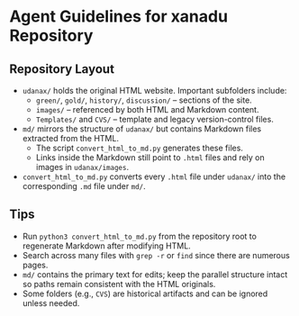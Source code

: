 # Agent Guidelines for xanadu Repository

## Repository Layout
- `udanax/` holds the original HTML website. Important subfolders include:
  - `green/`, `gold/`, `history/`, `discussion/` – sections of the site.
  - `images/` – referenced by both HTML and Markdown content.
  - `Templates/` and `CVS/` – template and legacy version-control files.
- `md/` mirrors the structure of `udanax/` but contains Markdown files extracted from the HTML.
  - The script `convert_html_to_md.py` generates these files.
  - Links inside the Markdown still point to `.html` files and rely on images in `udanax/images`.
- `convert_html_to_md.py` converts every `.html` file under `udanax/` into the corresponding `.md` file under `md/`.

## Tips
- Run `python3 convert_html_to_md.py` from the repository root to regenerate Markdown after modifying HTML.
- Search across many files with `grep -r` or `find` since there are numerous pages.
- `md/` contains the primary text for edits; keep the parallel structure intact so paths remain consistent with the HTML originals.
- Some folders (e.g., `CVS`) are historical artifacts and can be ignored unless needed.
